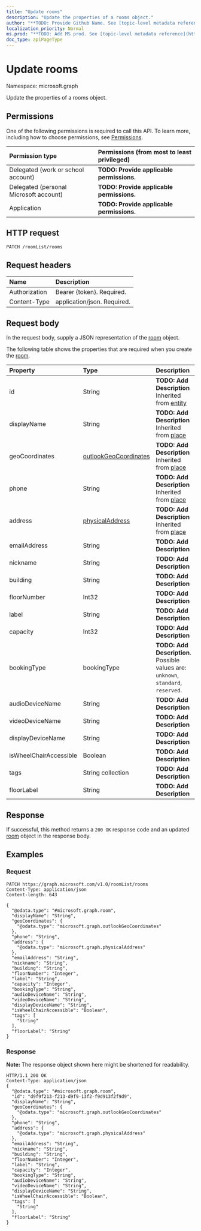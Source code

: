 ```yaml
---
title: "Update rooms"
description: "Update the properties of a rooms object."
author: "**TODO: Provide Github Name. See [topic-level metadata reference](https://msgo.azurewebsites.net/add/document/guidelines/metadata.html#topic-level-metadata)**"
localization_priority: Normal
ms.prod: "**TODO: Add MS prod. See [topic-level metadata reference](https://msgo.azurewebsites.net/add/document/guidelines/metadata.html#topic-level-metadata)**"
doc_type: apiPageType
---
```


# Update rooms

Namespace: microsoft.graph

Update the properties of a rooms object.

## Permissions
One of the following permissions is required to call this API. To learn more, including how to choose permissions, see [Permissions](/concepts/permissions-reference.md).

|Permission type|Permissions (from most to least privileged)|
|:---|:---|
|Delegated (work or school account)|**TODO: Provide applicable permissions.**|
|Delegated (personal Microsoft account)|**TODO: Provide applicable permissions.**|
|Application|**TODO: Provide applicable permissions.**|

## HTTP request

<!-- {
  "blockType": "ignored"
}
-->
``` http
PATCH /roomList/rooms
```

## Request headers
|Name|Description|
|:---|:---|
|Authorization|Bearer {token}. Required.|
|Content-Type|application/json. Required.|

## Request body
In the request body, supply a JSON representation of the [room](../resources/room.md) object.

The following table shows the properties that are required when you create the [room](../resources/room.md).

|Property|Type|Description|
|:---|:---|:---|
|id|String|**TODO: Add Description** Inherited from [entity](../resources/entity.md)|
|displayName|String|**TODO: Add Description** Inherited from [place](../resources/place.md)|
|geoCoordinates|[outlookGeoCoordinates](../resources/outlookgeocoordinates.md)|**TODO: Add Description** Inherited from [place](../resources/place.md)|
|phone|String|**TODO: Add Description** Inherited from [place](../resources/place.md)|
|address|[physicalAddress](../resources/physicaladdress.md)|**TODO: Add Description** Inherited from [place](../resources/place.md)|
|emailAddress|String|**TODO: Add Description**|
|nickname|String|**TODO: Add Description**|
|building|String|**TODO: Add Description**|
|floorNumber|Int32|**TODO: Add Description**|
|label|String|**TODO: Add Description**|
|capacity|Int32|**TODO: Add Description**|
|bookingType|bookingType|**TODO: Add Description**. Possible values are: `unknown`, `standard`, `reserved`.|
|audioDeviceName|String|**TODO: Add Description**|
|videoDeviceName|String|**TODO: Add Description**|
|displayDeviceName|String|**TODO: Add Description**|
|isWheelChairAccessible|Boolean|**TODO: Add Description**|
|tags|String collection|**TODO: Add Description**|
|floorLabel|String|**TODO: Add Description**|



## Response

If successful, this method returns a `200 OK` response code and an updated [room](../resources/room.md) object in the response body.

## Examples

### Request
<!-- {
  "blockType": "request",
  "name": "update_rooms"
}
-->
``` http
PATCH https://graph.microsoft.com/v1.0/roomList/rooms
Content-Type: application/json
Content-length: 643

{
  "@odata.type": "#microsoft.graph.room",
  "displayName": "String",
  "geoCoordinates": {
    "@odata.type": "microsoft.graph.outlookGeoCoordinates"
  },
  "phone": "String",
  "address": {
    "@odata.type": "microsoft.graph.physicalAddress"
  },
  "emailAddress": "String",
  "nickname": "String",
  "building": "String",
  "floorNumber": "Integer",
  "label": "String",
  "capacity": "Integer",
  "bookingType": "String",
  "audioDeviceName": "String",
  "videoDeviceName": "String",
  "displayDeviceName": "String",
  "isWheelChairAccessible": "Boolean",
  "tags": [
    "String"
  ],
  "floorLabel": "String"
}
```


### Response
**Note:** The response object shown here might be shortened for readability.
<!-- {
  "blockType": "response",
  "truncated": true
}
-->
``` http
HTTP/1.1 200 OK
Content-Type: application/json
{
  "@odata.type": "#microsoft.graph.room",
  "id": "d9f9f213-f213-d9f9-13f2-f9d913f2f9d9",
  "displayName": "String",
  "geoCoordinates": {
    "@odata.type": "microsoft.graph.outlookGeoCoordinates"
  },
  "phone": "String",
  "address": {
    "@odata.type": "microsoft.graph.physicalAddress"
  },
  "emailAddress": "String",
  "nickname": "String",
  "building": "String",
  "floorNumber": "Integer",
  "label": "String",
  "capacity": "Integer",
  "bookingType": "String",
  "audioDeviceName": "String",
  "videoDeviceName": "String",
  "displayDeviceName": "String",
  "isWheelChairAccessible": "Boolean",
  "tags": [
    "String"
  ],
  "floorLabel": "String"
}
```

